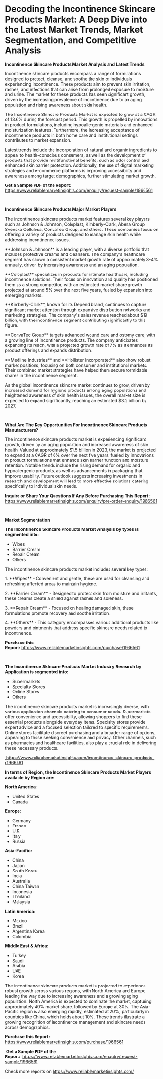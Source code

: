 <p><h1>Decoding the Incontinence Skincare Products Market: A Deep Dive into the Latest Market Trends, Market Segmentation, and Competitive Analysis</h1></p><p><strong>Incontinence Skincare Products Market Analysis and Latest Trends</strong></p>
<p><p>Incontinence skincare products encompass a range of formulations designed to protect, cleanse, and soothe the skin of individuals experiencing incontinence. These products aim to prevent skin irritation, rashes, and infections that can arise from prolonged exposure to moisture and urine. The market for these products has seen significant growth, driven by the increasing prevalence of incontinence due to an aging population and rising awareness about skin health.</p><p>The Incontinence Skincare Products Market is expected to grow at a CAGR of 13.6% during the forecast period. This growth is propelled by innovations in product formulations, including hypoallergenic materials and enhanced moisturization features. Furthermore, the increasing acceptance of incontinence products in both home care and institutional settings contributes to market expansion. </p><p>Latest trends include the incorporation of natural and organic ingredients to appeal to health-conscious consumers, as well as the development of products that provide multifunctional benefits, such as odor control and enhanced skin barrier protection. Additionally, the use of digital marketing strategies and e-commerce platforms is improving accessibility and awareness among target demographics, further stimulating market growth.</p></p>
<p><strong>Get a Sample PDF of the Report:&nbsp;</strong> <a href="https://www.reliablemarketinsights.com/enquiry/request-sample/1966561?utm_campaign=2133&utm_medium=2&utm_source=Github&utm_content=ia&utm_term=06022025&utm_id=incontinence-skincare-products">https://www.reliablemarketinsights.com/enquiry/request-sample/1966561</a></p>
<p>&nbsp;</p>
<p><strong>Incontinence Skincare Products Major Market Players</strong></p>
<p><p>The incontinence skincare products market features several key players such as Johnson & Johnson, Coloplast, Kimberly-Clark, Abena Group, Svenska Cellulosa, ConvaTec Group, and others. These companies focus on offering a variety of products designed to manage skin health while addressing incontinence issues.</p><p>**Johnson & Johnson** is a leading player, with a diverse portfolio that includes protective creams and cleansers. The company's healthcare segment has shown a consistent market growth rate of approximately 3-4% annually, driven by increasing awareness and an aging population.</p><p>**Coloplast** specializes in products for intimate healthcare, including incontinence solutions. Their focus on innovation and quality has positioned them as a strong competitor, with an estimated market share growth projected at around 5% over the next five years, fueled by expansion into emerging markets.</p><p>**Kimberly-Clark**, known for its Depend brand, continues to capture significant market attention through expansive distribution networks and marketing strategies. The company's sales revenue reached about $19 billion, with the incontinence segment contributing significantly to this figure.</p><p>**ConvaTec Group** targets advanced wound care and ostomy care, with a growing line of incontinence products. The company anticipates expanding its reach, with a projected growth rate of 7% as it enhances its product offerings and expands distribution.</p><p>**Medline Industries** and **Hollister Incorporated** also show robust market positions, focusing on both consumer and institutional markets. Their combined market strategies have helped them secure formidable shares in the incontinence segment.</p><p>As the global incontinence skincare market continues to grow, driven by increased demand for hygiene products among aging populations and heightened awareness of skin health issues, the overall market size is expected to expand significantly, reaching an estimated $3.2 billion by 2027.</p></p>
<p>&nbsp;</p>
<p><strong>What Are The Key Opportunities For Incontinence Skincare Products Manufacturers?</strong></p>
<p><p>The incontinence skincare products market is experiencing significant growth, driven by an aging population and increased awareness of skin health. Valued at approximately $1.5 billion in 2023, the market is projected to expand at a CAGR of 6% over the next five years, fueled by innovations in product formulations that enhance skin barrier function and moisture retention. Notable trends include the rising demand for organic and hypoallergenic products, as well as advancements in packaging that improve usability. Future outlook suggests increasing investments in research and development will lead to more effective solutions catering specifically to individual skin needs.</p></p>
<p><strong>Inquire or Share Your Questions If Any Before Purchasing This Report:</strong> <a href="https://www.reliablemarketinsights.com/enquiry/pre-order-enquiry/1966561?utm_campaign=2133&utm_medium=2&utm_source=Github&utm_content=ia&utm_term=06022025&utm_id=incontinence-skincare-products">https://www.reliablemarketinsights.com/enquiry/pre-order-enquiry/1966561</a></p>
<p>&nbsp;</p>
<p><strong>Market Segmentation</strong></p>
<p><strong>The Incontinence Skincare Products Market Analysis by types is segmented into:</strong></p>
<p><ul><li>Wipes</li><li>Barrier Cream</li><li>Repair Cream</li><li>Others</li></ul></p>
<p><p>The incontinence skincare products market includes several key types: </p><p>1. **Wipes** - Convenient and gentle, these are used for cleansing and refreshing affected areas to maintain hygiene.</p><p>2. **Barrier Cream** - Designed to protect skin from moisture and irritants, these creams create a shield against rashes and soreness.</p><p>3. **Repair Cream** - Focused on healing damaged skin, these formulations promote recovery and soothe irritation.</p><p>4. **Others** - This category encompasses various additional products like powders and ointments that address specific skincare needs related to incontinence.</p></p>
<p><strong>Purchase this Report:&nbsp;</strong><a href="https://www.reliablemarketinsights.com/purchase/1966561?utm_campaign=2133&utm_medium=2&utm_source=Github&utm_content=ia&utm_term=06022025&utm_id=incontinence-skincare-products">https://www.reliablemarketinsights.com/purchase/1966561</a></p>
<p>&nbsp;</p>
<p><strong>The Incontinence Skincare Products Market Industry Research by Application is segmented into:</strong></p>
<p><ul><li>Supermarkets</li><li>Specialty Stores</li><li>Online Stores</li><li>Others</li></ul></p>
<p><p>The incontinence skincare products market is increasingly diverse, with various application channels catering to consumer needs. Supermarkets offer convenience and accessibility, allowing shoppers to find these essential products alongside everyday items. Specialty stores provide expert advice and a focused selection tailored to specific requirements. Online stores facilitate discreet purchasing and a broader range of options, appealing to those seeking convenience and privacy. Other channels, such as pharmacies and healthcare facilities, also play a crucial role in delivering these necessary products.</p></p>
<p><a href="https://www.reliablemarketinsights.com/incontinence-skincare-products-r1966561?utm_campaign=2133&utm_medium=2&utm_source=Github&utm_content=ia&utm_term=06022025&utm_id=incontinence-skincare-products">&nbsp;https://www.reliablemarketinsights.com/incontinence-skincare-products-r1966561</a></p>
<p><strong>In terms of Region, the Incontinence Skincare Products Market Players available by Region are:</strong></p>
<p>
    <p> <strong> North America: </strong>
        <ul>
            <li>United States</li>
            <li>Canada</li>
        </ul>
        </p> 
    <p> <strong> Europe: </strong>
        <ul>
            <li>Germany</li>
            <li>France</li>
            <li>U.K.</li>
            <li>Italy</li>
            <li>Russia</li>
        </ul>
        </p> 
    <p> <strong> Asia-Pacific: </strong>
        <ul>
            <li>China</li>
            <li>Japan</li>
            <li>South Korea</li>
            <li>India</li>
            <li>Australia</li>
            <li>China Taiwan</li>
            <li>Indonesia</li>
            <li>Thailand</li>
            <li>Malaysia</li>
        </ul>
        </p> 
    <p> <strong> Latin America: </strong>
        <ul>
            <li>Mexico</li>
            <li>Brazil</li>
            <li>Argentina Korea</li>
            <li>Colombia</li>
        </ul>
        </p> 
    <p> <strong> Middle East & Africa: </strong>
        <ul>
            <li>Turkey</li>
            <li>Saudi</li>
            <li>Arabia</li>
            <li>UAE</li>
            <li>Korea</li>
        </ul>
    </p>
    </p>
<p><p>The incontinence skincare products market is projected to experience robust growth across various regions, with North America and Europe leading the way due to increasing awareness and a growing aging population. North America is expected to dominate the market, capturing approximately 40% market share, followed by Europe at 30%. The Asia-Pacific region is also emerging rapidly, estimated at 20%, particularly in countries like China, which holds about 10%. These trends illustrate a growing recognition of incontinence management and skincare needs across demographics.</p></p>
<p><strong>Purchase this Report: </strong><a href="https://www.reliablemarketinsights.com/purchase/1966561?utm_campaign=2133&utm_medium=2&utm_source=Github&utm_content=ia&utm_term=06022025&utm_id=incontinence-skincare-products">https://www.reliablemarketinsights.com/purchase/1966561</a></p>
<p>&nbsp;<strong>Get a Sample PDF of the Report:&nbsp;&nbsp;</strong><a href="https://www.reliablemarketinsights.com/enquiry/request-sample/1966561?utm_campaign=2133&utm_medium=2&utm_source=Github&utm_content=ia&utm_term=06022025&utm_id=incontinence-skincare-products">https://www.reliablemarketinsights.com/enquiry/request-sample/1966561</a></p>
<p><strong></strong></p>
<p>Check more reports on <a href="https://www.reliablemarketinsights.com/?utm_campaign=2133&utm_medium=2&utm_source=Github&utm_content=ia&utm_term=06022025&utm_id=incontinence-skincare-products">https://www.reliablemarketinsights.com/</a></p>